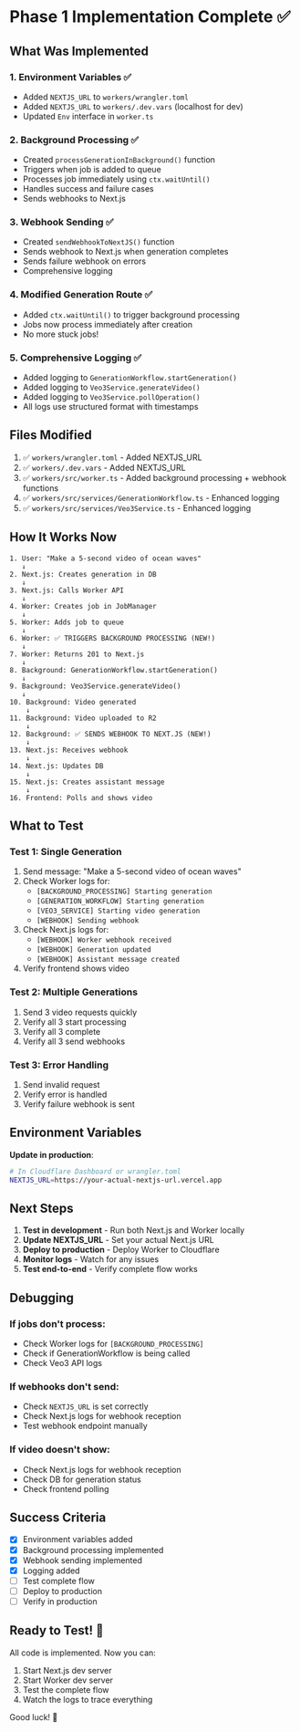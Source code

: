 # Phase 1 Implementation Complete ✅

## What Was Implemented

### 1. Environment Variables ✅

- Added `NEXTJS_URL` to `workers/wrangler.toml`
- Added `NEXTJS_URL` to `workers/.dev.vars` (localhost for dev)
- Updated `Env` interface in `worker.ts`

### 2. Background Processing ✅

- Created `processGenerationInBackground()` function
- Triggers when job is added to queue
- Processes job immediately using `ctx.waitUntil()`
- Handles success and failure cases
- Sends webhooks to Next.js

### 3. Webhook Sending ✅

- Created `sendWebhookToNextJS()` function
- Sends webhook to Next.js when generation completes
- Sends failure webhook on errors
- Comprehensive logging

### 4. Modified Generation Route ✅

- Added `ctx.waitUntil()` to trigger background processing
- Jobs now process immediately after creation
- No more stuck jobs!

### 5. Comprehensive Logging ✅

- Added logging to `GenerationWorkflow.startGeneration()`
- Added logging to `Veo3Service.generateVideo()`
- Added logging to `Veo3Service.pollOperation()`
- All logs use structured format with timestamps

## Files Modified

1. ✅ `workers/wrangler.toml` - Added NEXTJS_URL
2. ✅ `workers/.dev.vars` - Added NEXTJS_URL
3. ✅ `workers/src/worker.ts` - Added background processing + webhook functions
4. ✅ `workers/src/services/GenerationWorkflow.ts` - Enhanced logging
5. ✅ `workers/src/services/Veo3Service.ts` - Enhanced logging

## How It Works Now

```
1. User: "Make a 5-second video of ocean waves"
   ↓
2. Next.js: Creates generation in DB
   ↓
3. Next.js: Calls Worker API
   ↓
4. Worker: Creates job in JobManager
   ↓
5. Worker: Adds job to queue
   ↓
6. Worker: ✅ TRIGGERS BACKGROUND PROCESSING (NEW!)
   ↓
7. Worker: Returns 201 to Next.js
   ↓
8. Background: GenerationWorkflow.startGeneration()
   ↓
9. Background: Veo3Service.generateVideo()
   ↓
10. Background: Video generated
    ↓
11. Background: Video uploaded to R2
    ↓
12. Background: ✅ SENDS WEBHOOK TO NEXT.JS (NEW!)
    ↓
13. Next.js: Receives webhook
    ↓
14. Next.js: Updates DB
    ↓
15. Next.js: Creates assistant message
    ↓
16. Frontend: Polls and shows video
```

## What to Test

### Test 1: Single Generation

1. Send message: "Make a 5-second video of ocean waves"
2. Check Worker logs for:
   - `[BACKGROUND_PROCESSING] Starting generation`
   - `[GENERATION_WORKFLOW] Starting generation`
   - `[VEO3_SERVICE] Starting video generation`
   - `[WEBHOOK] Sending webhook`
3. Check Next.js logs for:
   - `[WEBHOOK] Worker webhook received`
   - `[WEBHOOK] Generation updated`
   - `[WEBHOOK] Assistant message created`
4. Verify frontend shows video

### Test 2: Multiple Generations

1. Send 3 video requests quickly
2. Verify all 3 start processing
3. Verify all 3 complete
4. Verify all 3 send webhooks

### Test 3: Error Handling

1. Send invalid request
2. Verify error is handled
3. Verify failure webhook is sent

## Environment Variables

**Update in production**:

```bash
# In Cloudflare Dashboard or wrangler.toml
NEXTJS_URL=https://your-actual-nextjs-url.vercel.app
```

## Next Steps

1. **Test in development** - Run both Next.js and Worker locally
2. **Update NEXTJS_URL** - Set your actual Next.js URL
3. **Deploy to production** - Deploy Worker to Cloudflare
4. **Monitor logs** - Watch for any issues
5. **Test end-to-end** - Verify complete flow works

## Debugging

### If jobs don't process:

- Check Worker logs for `[BACKGROUND_PROCESSING]`
- Check if GenerationWorkflow is being called
- Check Veo3 API logs

### If webhooks don't send:

- Check `NEXTJS_URL` is set correctly
- Check Next.js logs for webhook reception
- Test webhook endpoint manually

### If video doesn't show:

- Check Next.js logs for webhook reception
- Check DB for generation status
- Check frontend polling

## Success Criteria

- [x] Environment variables added
- [x] Background processing implemented
- [x] Webhook sending implemented
- [x] Logging added
- [ ] Test complete flow
- [ ] Deploy to production
- [ ] Verify in production

## Ready to Test! 🚀

All code is implemented. Now you can:

1. Start Next.js dev server
2. Start Worker dev server
3. Test the complete flow
4. Watch the logs to trace everything

Good luck! 🎉
